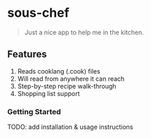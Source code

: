 # sous-chef

> Just a nice app to help me in the kitchen.

## Features

1. Reads cooklang (.cook) files
2. Will read from anywhere it can reach
3. Step-by-step recipe walk-through
4. Shopping list support

### Getting Started

TODO: add installation & usage instructions
